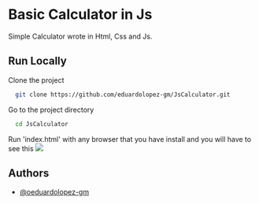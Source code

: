 # Basic Calculator in Js

Simple Calculator wrote in Html, Css and Js.

## Run Locally
Clone the project
```bash
  git clone https://github.com/eduardolopez-gm/JsCalculator.git
```

Go to the project directory
```bash
  cd JsCalculator 
```
Run 'index.html' with any browser that you have install and you will have to see this 
![](src="files/calculator.png")


## Authors
- [@oeduardolopez-gm](https://www.github.com/eduardolopez-gm)

